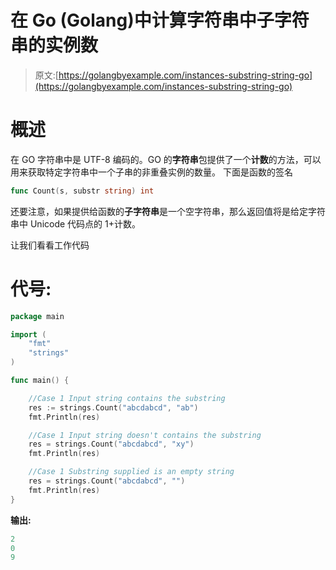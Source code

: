 # 在 Go (Golang)中计算字符串中子字符串的实例数

> 原文:[https://golangbyexample.com/instances-substring-string-go](https://golangbyexample.com/instances-substring-string-go)

# **概述**

在 GO 字符串中是 UTF-8 编码的。GO 的**字符串**包提供了一个**计数**的方法，可以用来获取特定字符串中一个子串的非重叠实例的数量。
下面是函数的签名

```go
func Count(s, substr string) int
```

还要注意，如果提供给函数的**子字符串**是一个空字符串，那么返回值将是给定字符串中 Unicode 代码点的 1+计数。

让我们看看工作代码

#  **代号:**

```go
package main

import (
    "fmt"
    "strings"
)

func main() {

    //Case 1 Input string contains the substring
    res := strings.Count("abcdabcd", "ab")
    fmt.Println(res)

    //Case 1 Input string doesn't contains the substring
    res = strings.Count("abcdabcd", "xy")
    fmt.Println(res)

    //Case 1 Substring supplied is an empty string
    res = strings.Count("abcdabcd", "")
    fmt.Println(res)
}
```

**输出:**

```go
2
0
9
```